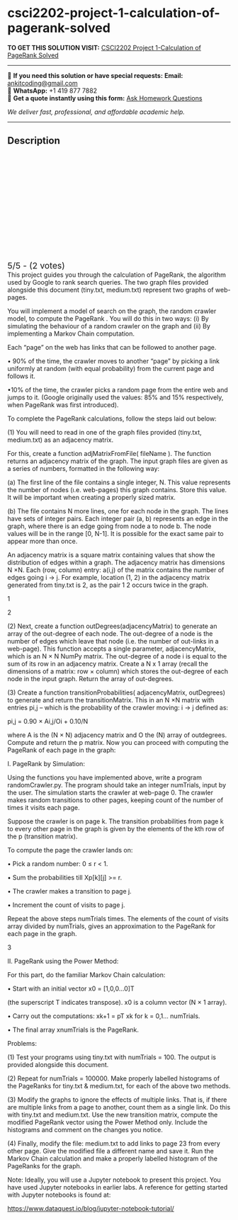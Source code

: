 # csci2202-project-1-calculation-of-pagerank-solved
**TO GET THIS SOLUTION VISIT:** [CSCI2202 Project 1-Calculation of PageRank Solved](https://www.ankitcodinghub.com/product/csci-2202-4/)


---

📩 **If you need this solution or have special requests:** **Email:** ankitcoding@gmail.com  
📱 **WhatsApp:** +1 419 877 7882  
📄 **Get a quote instantly using this form:** [Ask Homework Questions](https://www.ankitcodinghub.com/services/ask-homework-questions/)

*We deliver fast, professional, and affordable academic help.*

---

<h2>Description</h2>



<div class="kk-star-ratings kksr-auto kksr-align-center kksr-valign-top" data-payload="{&quot;align&quot;:&quot;center&quot;,&quot;id&quot;:&quot;116975&quot;,&quot;slug&quot;:&quot;default&quot;,&quot;valign&quot;:&quot;top&quot;,&quot;ignore&quot;:&quot;&quot;,&quot;reference&quot;:&quot;auto&quot;,&quot;class&quot;:&quot;&quot;,&quot;count&quot;:&quot;2&quot;,&quot;legendonly&quot;:&quot;&quot;,&quot;readonly&quot;:&quot;&quot;,&quot;score&quot;:&quot;5&quot;,&quot;starsonly&quot;:&quot;&quot;,&quot;best&quot;:&quot;5&quot;,&quot;gap&quot;:&quot;4&quot;,&quot;greet&quot;:&quot;Rate this product&quot;,&quot;legend&quot;:&quot;5\/5 - (2 votes)&quot;,&quot;size&quot;:&quot;24&quot;,&quot;title&quot;:&quot;CSCI2202 Project 1-Calculation of PageRank Solved&quot;,&quot;width&quot;:&quot;138&quot;,&quot;_legend&quot;:&quot;{score}\/{best} - ({count} {votes})&quot;,&quot;font_factor&quot;:&quot;1.25&quot;}">

<div class="kksr-stars">

<div class="kksr-stars-inactive">
            <div class="kksr-star" data-star="1" style="padding-right: 4px">


<div class="kksr-icon" style="width: 24px; height: 24px;"></div>
        </div>
            <div class="kksr-star" data-star="2" style="padding-right: 4px">


<div class="kksr-icon" style="width: 24px; height: 24px;"></div>
        </div>
            <div class="kksr-star" data-star="3" style="padding-right: 4px">


<div class="kksr-icon" style="width: 24px; height: 24px;"></div>
        </div>
            <div class="kksr-star" data-star="4" style="padding-right: 4px">


<div class="kksr-icon" style="width: 24px; height: 24px;"></div>
        </div>
            <div class="kksr-star" data-star="5" style="padding-right: 4px">


<div class="kksr-icon" style="width: 24px; height: 24px;"></div>
        </div>
    </div>

<div class="kksr-stars-active" style="width: 138px;">
            <div class="kksr-star" style="padding-right: 4px">


<div class="kksr-icon" style="width: 24px; height: 24px;"></div>
        </div>
            <div class="kksr-star" style="padding-right: 4px">


<div class="kksr-icon" style="width: 24px; height: 24px;"></div>
        </div>
            <div class="kksr-star" style="padding-right: 4px">


<div class="kksr-icon" style="width: 24px; height: 24px;"></div>
        </div>
            <div class="kksr-star" style="padding-right: 4px">


<div class="kksr-icon" style="width: 24px; height: 24px;"></div>
        </div>
            <div class="kksr-star" style="padding-right: 4px">


<div class="kksr-icon" style="width: 24px; height: 24px;"></div>
        </div>
    </div>
</div>


<div class="kksr-legend" style="font-size: 19.2px;">
            5/5 - (2 votes)    </div>
    </div>
This project guides you through the calculation of PageRank, the algorithm used by Google to rank search queries. The two graph files provided alongside this document (tiny.txt, medium.txt) represent two graphs of web-pages.

You will implement a model of search on the graph, the random crawler model, to compute the PageRank . You will do this in two ways: (i) By simulating the behaviour of a random crawler on the graph and (ii) By implementing a Markov Chain computation.

Each “page” on the web has links that can be followed to another page.

• 90% of the time, the crawler moves to another “page” by picking a link uniformly at random (with equal probability) from the current page and follows it.

•10% of the time, the crawler picks a random page from the entire web and jumps to it. (Google originally used the values: 85% and 15% respectively, when PageRank was first introduced).

To complete the PageRank calculations, follow the steps laid out below:

(1) You will need to read in one of the graph files provided (tiny.txt, medium.txt) as an adjacency matrix.

For this, create a function adjMatrixFromFile( fileName ). The function returns an adjacency matrix of the graph. The input graph files are given as a series of numbers, formatted in the following way:

(a) The first line of the file contains a single integer, N. This value represents the number of nodes (ı.e. web-pages) this graph contains. Store this value. It will be important when creating a properly sized matrix.

(b) The file contains N more lines, one for each node in the graph. The lines have sets of integer pairs. Each integer pair (a, b) represents an edge in the graph, where there is an edge going from node a to node b. The node values will be in the range [0, N-1]. It is possible for the exact same pair to appear more than once.

An adjacency matrix is a square matrix containing values that show the distribution of edges within a graph. The adjacency matrix has dimensions N ×N. Each (row, column) entry: a(i,j) of the matrix contains the number of edges going i → j. For example, location (1, 2) in the adjacency matrix generated from tiny.txt is 2, as the pair 1 2 occurs twice in the graph.

1

2

(2) Next, create a function outDegrees(adjacencyMatrix) to generate an array of the out-degree of each node. The out-degree of a node is the number of edges which leave that node (i.e. the number of out-links in a web-page). This function accepts a single parameter, adjacencyMatrix, which is an N × N NumPy matrix. The out-degree of a node i is equal to the sum of its row in an adjacency matrix. Create a N x 1 array (recall the dimensions of a matrix: row × column) which stores the out-degree of each node in the input graph. Return the array of out-degrees.

(3) Create a function transitionProbabilities( adjacencyMatrix, outDegrees) to generate and return the transitionMatrix. This in an N ×N matrix with entries pi,j – which is the probability of the crawler moving: i → j defined as:

pi,j = 0.90 × Ai,j/Oi + 0.10/N

where A is the (N × N) adjacency matrix and O the (N) array of outdegrees. Compute and return the p matrix. Now you can proceed with computing the PageRank of each page in the graph:

I. PageRank by Simulation:

Using the functions you have implemented above, write a program randomCrawler.py. The program should take an integer numTrials, input by the user. The simulation starts the crawler at web-page 0. The crawler makes random transitions to other pages, keeping count of the number of times it visits each page.

Suppose the crawler is on page k. The transition probabilities from page k to every other page in the graph is given by the elements of the kth row of the p (transition matrix).

To compute the page the crawler lands on:

• Pick a random number: 0 ≤ r &lt; 1.

• Sum the probabilities till Xp[k][j] &gt;= r.

• The crawler makes a transition to page j.

• Increment the count of visits to page j.

Repeat the above steps numTrials times. The elements of the count of visits array divided by numTrials, gives an approximation to the PageRank for each page in the graph.

3

II. PageRank using the Power Method:

For this part, do the familiar Markov Chain calculation:

• Start with an initial vector x0 = [1,0,0…0]T

(the superscript T indicates transpose). x0 is a column vector (N × 1 array).

• Carry out the computations: xk+1 = pT xk for k = 0,1… numTrials.

• The final array xnumTrials is the PageRank.

Problems:

(1) Test your programs using tiny.txt with numTrials = 100. The output is provided alongside this document.

(2) Repeat for numTrials = 100000. Make properly labelled histograms of the PageRanks for tiny.txt &amp; medium.txt, for each of the above two methods.

(3) Modify the graphs to ignore the effects of multiple links. That is, if there are multiple links from a page to another, count them as a single link. Do this with tiny.txt and medium.txt. Use the new transition matrix, compute the modified PageRank vector using the Power Method only. Include the histograms and comment on the changes you notice.

(4) Finally, modify the file: medium.txt to add links to page 23 from every other page. Give the modified file a different name and save it. Run the Markov Chain calculation and make a properly labelled histogram of the PageRanks for the graph.

Note: Ideally, you will use a Jupyter notebook to present this project. You have used Jupyter notebooks in earlier labs. A reference for getting started with Jupyter notebooks is found at:

https://www.dataquest.io/blog/jupyter-notebook-tutorial/
